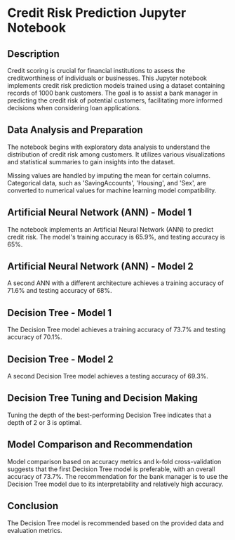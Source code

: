 # Credit Risk Prediction Jupyter Notebook

## Description
Credit scoring is crucial for financial institutions to assess the creditworthiness of individuals or businesses. This Jupyter notebook implements credit risk prediction models trained using a dataset containing records of 1000 bank customers. The goal is to assist a bank manager in predicting the credit risk of potential customers, facilitating more informed decisions when considering loan applications.

## Data Analysis and Preparation
The notebook begins with exploratory data analysis to understand the distribution of credit risk among customers. It utilizes various visualizations and statistical summaries to gain insights into the dataset.

Missing values are handled by imputing the mean for certain columns. Categorical data, such as 'SavingAccounts', 'Housing', and 'Sex', are converted to numerical values for machine learning model compatibility.

## Artificial Neural Network (ANN) - Model 1
The notebook implements an Artificial Neural Network (ANN) to predict credit risk. The model's training accuracy is 65.9%, and testing accuracy is 65%.

## Artificial Neural Network (ANN) - Model 2
A second ANN with a different architecture achieves a training accuracy of 71.6% and testing accuracy of 68%.

## Decision Tree - Model 1
The Decision Tree model achieves a training accuracy of 73.7% and testing accuracy of 70.1%.

## Decision Tree - Model 2
A second Decision Tree model achieves a testing accuracy of 69.3%.

## Decision Tree Tuning and Decision Making
Tuning the depth of the best-performing Decision Tree indicates that a depth of 2 or 3 is optimal.

## Model Comparison and Recommendation
Model comparison based on accuracy metrics and k-fold cross-validation suggests that the first Decision Tree model is preferable, with an overall accuracy of 73.7%. The recommendation for the bank manager is to use the Decision Tree model due to its interpretability and relatively high accuracy.


## Conclusion
The Decision Tree model is recommended based on the provided data and evaluation metrics.
